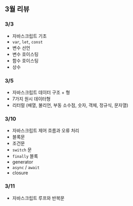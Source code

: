## 3월 리뷰

### 3/3 
- 자바스크립트 기초 
- `var`, `let`, `const`
- 변수 선언 
- 변수 호이스팅 
- 함수 호이스팅 
- 상수 

### 3/5
- 자바스크립트 데이터 구조 + 형 
- 7가지 원시 데이터형 
- 리터럴 (배열, 불리언, 부동 소수점, 숫자, 객체, 정규식, 문자열)

### 3/10
- 자바스크립트 제어 흐름과 오류 처리 
- 블록문 
- 조건문 
- `switch` 문 
- `finally` 블록 
- generator 
- `async` / `await` 
- closure 

### 3/11
- 자바스크립트 루프와 반복문 